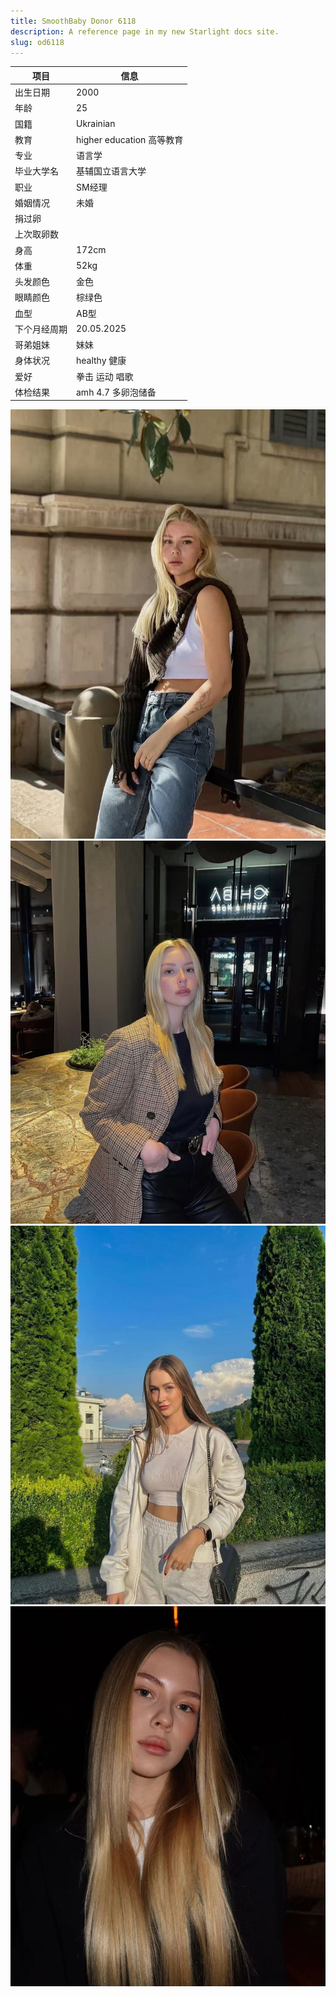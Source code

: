 ```yaml
---
title: SmoothBaby Donor 6118
description: A reference page in my new Starlight docs site.
slug: od6118
---
```


| 项目 | 信息 |
| --- | --- |
| 出生日期 | 2000 |
| 年龄 | 25 |
| 国籍 | Ukrainian |
| 教育 | higher education 高等教育 |
| 专业 | 语言学 |
| 毕业大学名 | 基辅国立语言大学 |
| 职业 | SM经理 |
| 婚姻情况 | 未婚 |
| 捐过卵 |  |
| 上次取卵数 |  |
| 身高 | 172cm |
| 体重 | 52kg |
| 头发颜色 | 金色 |
| 眼睛颜色 | 棕绿色 |
| 血型 | AB型 |
| 下个月经周期 |  20.05.2025 |
| 哥弟姐妹 | 妹妹 |
| 身体状况 | healthy 健康 |
| 爱好 | 拳击 运动 唱歌 |
| 体检结果 | amh 4.7 多卵泡储备 |

![](media/6118-1.jpg)
![](media/6118-2.jpg)
![](media/6118-3.jpg)
![](media/6118-4.jpg)